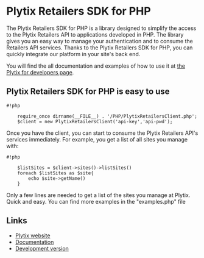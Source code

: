 # Plytix Retailers SDK for PHP #

The Plytix Retailers SDK for PHP is a library designed to simplify the access to the Plytix Retailers API to applications developed in PHP. The library gives you an easy way to manage your authentication and to consume the Retailers API services. Thanks to the Plytix Retailers SDK for PHP, you can quickly integrate our platform in your site's back end.

You will find the all documentation and examples of how to use it at [the Plytix for developers page](https://plytix.com/developers/retailers_api/sdk/php/index.html).

## Plytix Retailers SDK for PHP is easy to use ##

```
#!php

    require_once dirname(__FILE__) . '/PHP/PlytixRetailersClient.php';
    $client = new PlytixRetailersClient('api-key','api-pwd');
```


Once you have the client, you can start to consume the Plytix Retailers API's services immediately. For example, you get a list of all sites you manage with:
   
```
#!php

    $listSites = $client->sites()->listSites()
    foreach $listSites as $site{
        echo $site->getName()
    }
```


Only a few lines are needed to get a list of the sites you manage at Plytix. Quick and easy. You can find more examples in the "examples.php" file


## Links ##
* [Plytix website](https://plytix.com)
* [Documentation](https://plytix.com/developers/retailers_api/sdk/php/index.html)
* [Development version](https://bitbucket.org/plytixdevs/plytix-sdk-php)
